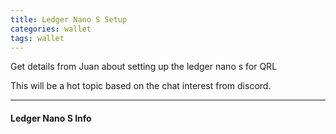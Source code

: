 ```yaml
---
title: Ledger Nano S Setup
categories: wallet
tags: wallet
---
```



Get details from Juan about setting up the ledger nano s for QRL

This will be a hot topic based on the chat interest from discord.

---

#### Ledger Nano S Info


